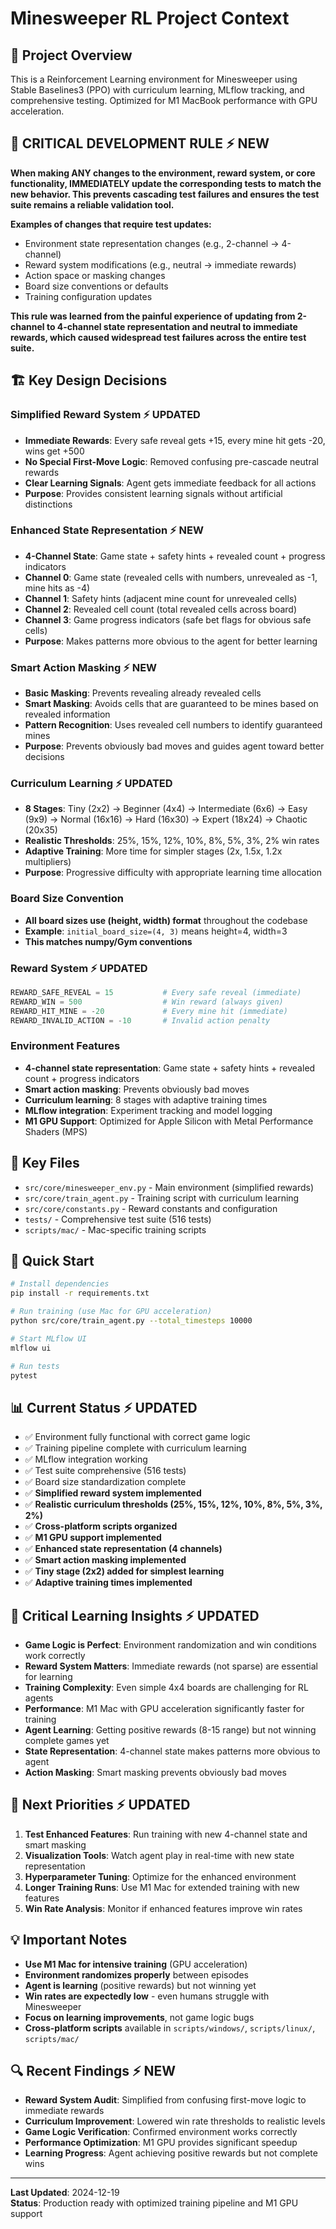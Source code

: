 # Minesweeper RL Project Context

## 🎯 **Project Overview**
This is a Reinforcement Learning environment for Minesweeper using Stable Baselines3 (PPO) with curriculum learning, MLflow tracking, and comprehensive testing. Optimized for M1 MacBook performance with GPU acceleration.

## 🚨 **CRITICAL DEVELOPMENT RULE** ⚡ **NEW**
**When making ANY changes to the environment, reward system, or core functionality, IMMEDIATELY update the corresponding tests to match the new behavior. This prevents cascading test failures and ensures the test suite remains a reliable validation tool.**

**Examples of changes that require test updates:**
- Environment state representation changes (e.g., 2-channel → 4-channel)
- Reward system modifications (e.g., neutral → immediate rewards)
- Action space or masking changes
- Board size conventions or defaults
- Training configuration updates

**This rule was learned from the painful experience of updating from 2-channel to 4-channel state representation and neutral to immediate rewards, which caused widespread test failures across the entire test suite.**

## 🏗️ **Key Design Decisions**

### **Simplified Reward System** ⚡ **UPDATED**
- **Immediate Rewards**: Every safe reveal gets +15, every mine hit gets -20, wins get +500
- **No Special First-Move Logic**: Removed confusing pre-cascade neutral rewards
- **Clear Learning Signals**: Agent gets immediate feedback for all actions
- **Purpose**: Provides consistent learning signals without artificial distinctions

### **Enhanced State Representation** ⚡ **NEW**
- **4-Channel State**: Game state + safety hints + revealed count + progress indicators
- **Channel 0**: Game state (revealed cells with numbers, unrevealed as -1, mine hits as -4)
- **Channel 1**: Safety hints (adjacent mine count for unrevealed cells)
- **Channel 2**: Revealed cell count (total revealed cells across board)
- **Channel 3**: Game progress indicators (safe bet flags for obvious safe cells)
- **Purpose**: Makes patterns more obvious to the agent for better learning

### **Smart Action Masking** ⚡ **NEW**
- **Basic Masking**: Prevents revealing already revealed cells
- **Smart Masking**: Avoids cells that are guaranteed to be mines based on revealed information
- **Pattern Recognition**: Uses revealed cell numbers to identify guaranteed mines
- **Purpose**: Prevents obviously bad moves and guides agent toward better decisions

### **Curriculum Learning** ⚡ **UPDATED**
- **8 Stages**: Tiny (2x2) → Beginner (4x4) → Intermediate (6x6) → Easy (9x9) → Normal (16x16) → Hard (16x30) → Expert (18x24) → Chaotic (20x35)
- **Realistic Thresholds**: 25%, 15%, 12%, 10%, 8%, 5%, 3%, 2% win rates
- **Adaptive Training**: More time for simpler stages (2x, 1.5x, 1.2x multipliers)
- **Purpose**: Progressive difficulty with appropriate learning time allocation

### **Board Size Convention**
- **All board sizes use (height, width) format** throughout the codebase
- **Example**: `initial_board_size=(4, 3)` means height=4, width=3
- **This matches numpy/Gym conventions**

### **Reward System** ⚡ **UPDATED**
```python
REWARD_SAFE_REVEAL = 15           # Every safe reveal (immediate)
REWARD_WIN = 500                  # Win reward (always given)
REWARD_HIT_MINE = -20             # Every mine hit (immediate)
REWARD_INVALID_ACTION = -10       # Invalid action penalty
```

### **Environment Features**
- **4-channel state representation**: Game state + safety hints + revealed count + progress indicators
- **Smart action masking**: Prevents obviously bad moves
- **Curriculum learning**: 8 stages with adaptive training times
- **MLflow integration**: Experiment tracking and model logging
- **M1 GPU Support**: Optimized for Apple Silicon with Metal Performance Shaders (MPS)

## 🔧 **Key Files**
- `src/core/minesweeper_env.py` - Main environment (simplified rewards)
- `src/core/train_agent.py` - Training script with curriculum learning
- `src/core/constants.py` - Reward constants and configuration
- `tests/` - Comprehensive test suite (516 tests)
- `scripts/mac/` - Mac-specific training scripts

## 🚀 **Quick Start**
```bash
# Install dependencies
pip install -r requirements.txt

# Run training (use Mac for GPU acceleration)
python src/core/train_agent.py --total_timesteps 10000

# Start MLflow UI
mlflow ui

# Run tests
pytest
```

## 📊 **Current Status** ⚡ **UPDATED**
- ✅ Environment fully functional with correct game logic
- ✅ Training pipeline complete with curriculum learning
- ✅ MLflow integration working
- ✅ Test suite comprehensive (516 tests)
- ✅ Board size standardization complete
- ✅ **Simplified reward system implemented**
- ✅ **Realistic curriculum thresholds (25%, 15%, 12%, 10%, 8%, 5%, 3%, 2%)**
- ✅ **Cross-platform scripts organized**
- ✅ **M1 GPU support implemented**
- ✅ **Enhanced state representation (4 channels)**
- ✅ **Smart action masking implemented**
- ✅ **Tiny stage (2x2) added for simplest learning**
- ✅ **Adaptive training times implemented**

## 🎯 **Critical Learning Insights** ⚡ **UPDATED**
- **Game Logic is Perfect**: Environment randomization and win conditions work correctly
- **Reward System Matters**: Immediate rewards (not sparse) are essential for learning
- **Training Complexity**: Even simple 4x4 boards are challenging for RL agents
- **Performance**: M1 Mac with GPU acceleration significantly faster for training
- **Agent Learning**: Getting positive rewards (8-15 range) but not winning complete games yet
- **State Representation**: 4-channel state makes patterns more obvious to agent
- **Action Masking**: Smart masking prevents obviously bad moves

## 🎯 **Next Priorities** ⚡ **UPDATED**
1. **Test Enhanced Features**: Run training with new 4-channel state and smart masking
2. **Visualization Tools**: Watch agent play in real-time with new state representation
3. **Hyperparameter Tuning**: Optimize for the enhanced environment
4. **Longer Training Runs**: Use M1 Mac for extended training with new features
5. **Win Rate Analysis**: Monitor if enhanced features improve win rates

## 💡 **Important Notes**
- **Use M1 Mac for intensive training** (GPU acceleration)
- **Environment randomizes properly** between episodes
- **Agent is learning** (positive rewards) but not winning yet
- **Win rates are expectedly low** - even humans struggle with Minesweeper
- **Focus on learning improvements**, not game logic bugs
- **Cross-platform scripts** available in `scripts/windows/`, `scripts/linux/`, `scripts/mac/`

## 🔍 **Recent Findings** ⚡ **NEW**
- **Reward System Audit**: Simplified from confusing first-move logic to immediate rewards
- **Curriculum Improvement**: Lowered win rate thresholds to realistic levels
- **Game Logic Verification**: Confirmed environment works correctly
- **Performance Optimization**: M1 GPU provides significant speedup
- **Learning Progress**: Agent achieving positive rewards but not complete wins

---
**Last Updated**: 2024-12-19  
**Status**: Production ready with optimized training pipeline and M1 GPU support 
